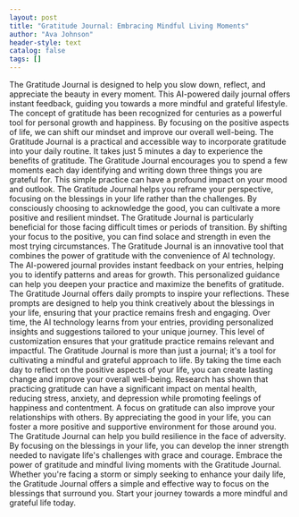 ```yaml
---
layout: post
title: "Gratitude Journal: Embracing Mindful Living Moments"
author: "Ava Johnson"
header-style: text
catalog: false
tags: []
---
```


The Gratitude Journal is designed to help you slow down, reflect, and appreciate the beauty in every moment. This AI-powered daily journal offers instant feedback, guiding you towards a more mindful and grateful lifestyle. The concept of gratitude has been recognized for centuries as a powerful tool for personal growth and happiness. By focusing on the positive aspects of life, we can shift our mindset and improve our overall well-being. The Gratitude Journal is a practical and accessible way to incorporate gratitude into your daily routine. It takes just 5 minutes a day to experience the benefits of gratitude. The Gratitude Journal encourages you to spend a few moments each day identifying and writing down three things you are grateful for. This simple practice can have a profound impact on your mood and outlook. The Gratitude Journal helps you reframe your perspective, focusing on the blessings in your life rather than the challenges. By consciously choosing to acknowledge the good, you can cultivate a more positive and resilient mindset. The Gratitude Journal is particularly beneficial for those facing difficult times or periods of transition. By shifting your focus to the positive, you can find solace and strength in even the most trying circumstances. The Gratitude Journal is an innovative tool that combines the power of gratitude with the convenience of AI technology. The AI-powered journal provides instant feedback on your entries, helping you to identify patterns and areas for growth. This personalized guidance can help you deepen your practice and maximize the benefits of gratitude. The Gratitude Journal offers daily prompts to inspire your reflections. These prompts are designed to help you think creatively about the blessings in your life, ensuring that your practice remains fresh and engaging. Over time, the AI technology learns from your entries, providing personalized insights and suggestions tailored to your unique journey. This level of customization ensures that your gratitude practice remains relevant and impactful. The Gratitude Journal is more than just a journal; it's a tool for cultivating a mindful and grateful approach to life. By taking the time each day to reflect on the positive aspects of your life, you can create lasting change and improve your overall well-being. Research has shown that practicing gratitude can have a significant impact on mental health, reducing stress, anxiety, and depression while promoting feelings of happiness and contentment. A focus on gratitude can also improve your relationships with others. By appreciating the good in your life, you can foster a more positive and supportive environment for those around you. The Gratitude Journal can help you build resilience in the face of adversity. By focusing on the blessings in your life, you can develop the inner strength needed to navigate life's challenges with grace and courage. Embrace the power of gratitude and mindful living moments with the Gratitude Journal. Whether you're facing a storm or simply seeking to enhance your daily life, the Gratitude Journal offers a simple and effective way to focus on the blessings that surround you. Start your journey towards a more mindful and grateful life today.